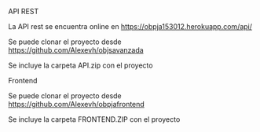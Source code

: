 API REST

La API rest se encuentra online en
https://obpja153012.herokuapp.com/api/

Se puede clonar el proyecto desde 
https://github.com/Alexevh/objsavanzada

Se incluye la carpeta API.zip con el proyecto

Frontend

Se puede clonar el proyecto desde
https://github.com/Alexevh/obpjafrontend

Se incluye la carpeta FRONTEND.ZIP con el proyecto
